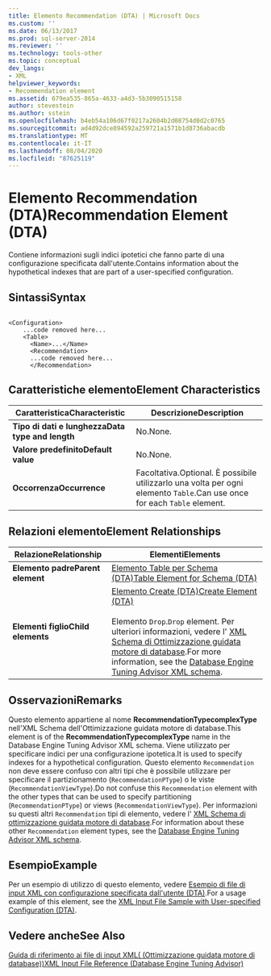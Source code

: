 ```yaml
---
title: Elemento Recommendation (DTA) | Microsoft Docs
ms.custom: ''
ms.date: 06/13/2017
ms.prod: sql-server-2014
ms.reviewer: ''
ms.technology: tools-other
ms.topic: conceptual
dev_langs:
- XML
helpviewer_keywords:
- Recommendation element
ms.assetid: 679ea535-865a-4633-a4d3-5b3090515158
author: stevestein
ms.author: sstein
ms.openlocfilehash: b4eb54a106d67f0217a2604b2d08754d0d2c0765
ms.sourcegitcommit: ad4d92dce894592a259721a1571b1d8736abacdb
ms.translationtype: MT
ms.contentlocale: it-IT
ms.lasthandoff: 08/04/2020
ms.locfileid: "87625119"
---
```

# <a name="recommendation-element-dta"></a><span data-ttu-id="bbfdc-102">Elemento Recommendation (DTA)</span><span class="sxs-lookup"><span data-stu-id="bbfdc-102">Recommendation Element (DTA)</span></span>
  <span data-ttu-id="bbfdc-103">Contiene informazioni sugli indici ipotetici che fanno parte di una configurazione specificata dall'utente.</span><span class="sxs-lookup"><span data-stu-id="bbfdc-103">Contains information about the hypothetical indexes that are part of a user-specified configuration.</span></span>  
  
## <a name="syntax"></a><span data-ttu-id="bbfdc-104">Sintassi</span><span class="sxs-lookup"><span data-stu-id="bbfdc-104">Syntax</span></span>  
  
```  
  
<Configuration>  
    ...code removed here...  
    <Table>  
      <Name>...</Name>  
      <Recommendation>  
      ...code removed here...  
      </Recommendation>  
```  
  
## <a name="element-characteristics"></a><span data-ttu-id="bbfdc-105">Caratteristiche elemento</span><span class="sxs-lookup"><span data-stu-id="bbfdc-105">Element Characteristics</span></span>  
  
|<span data-ttu-id="bbfdc-106">Caratteristica</span><span class="sxs-lookup"><span data-stu-id="bbfdc-106">Characteristic</span></span>|<span data-ttu-id="bbfdc-107">Descrizione</span><span class="sxs-lookup"><span data-stu-id="bbfdc-107">Description</span></span>|  
|--------------------|-----------------|  
|<span data-ttu-id="bbfdc-108">**Tipo di dati e lunghezza**</span><span class="sxs-lookup"><span data-stu-id="bbfdc-108">**Data type and length**</span></span>|<span data-ttu-id="bbfdc-109">No.</span><span class="sxs-lookup"><span data-stu-id="bbfdc-109">None.</span></span>|  
|<span data-ttu-id="bbfdc-110">**Valore predefinito**</span><span class="sxs-lookup"><span data-stu-id="bbfdc-110">**Default value**</span></span>|<span data-ttu-id="bbfdc-111">No.</span><span class="sxs-lookup"><span data-stu-id="bbfdc-111">None.</span></span>|  
|<span data-ttu-id="bbfdc-112">**Occorrenza**</span><span class="sxs-lookup"><span data-stu-id="bbfdc-112">**Occurrence**</span></span>|<span data-ttu-id="bbfdc-113">Facoltativa.</span><span class="sxs-lookup"><span data-stu-id="bbfdc-113">Optional.</span></span> <span data-ttu-id="bbfdc-114">È possibile utilizzarlo una volta per ogni elemento `Table`.</span><span class="sxs-lookup"><span data-stu-id="bbfdc-114">Can use once for each `Table` element.</span></span>|  
  
## <a name="element-relationships"></a><span data-ttu-id="bbfdc-115">Relazioni elemento</span><span class="sxs-lookup"><span data-stu-id="bbfdc-115">Element Relationships</span></span>  
  
|<span data-ttu-id="bbfdc-116">Relazione</span><span class="sxs-lookup"><span data-stu-id="bbfdc-116">Relationship</span></span>|<span data-ttu-id="bbfdc-117">Elementi</span><span class="sxs-lookup"><span data-stu-id="bbfdc-117">Elements</span></span>|  
|------------------|--------------|  
|<span data-ttu-id="bbfdc-118">**Elemento padre**</span><span class="sxs-lookup"><span data-stu-id="bbfdc-118">**Parent element**</span></span>|[<span data-ttu-id="bbfdc-119">Elemento Table per Schema &#40;DTA&#41;</span><span class="sxs-lookup"><span data-stu-id="bbfdc-119">Table Element for Schema &#40;DTA&#41;</span></span>](table-element-for-schema-dta.md)|  
|<span data-ttu-id="bbfdc-120">**Elementi figlio**</span><span class="sxs-lookup"><span data-stu-id="bbfdc-120">**Child elements**</span></span>|[<span data-ttu-id="bbfdc-121">Elemento Create &#40;DTA&#41;</span><span class="sxs-lookup"><span data-stu-id="bbfdc-121">Create Element &#40;DTA&#41;</span></span>](create-element-dta.md)<br /><br /> <span data-ttu-id="bbfdc-122">Elemento `Drop`.</span><span class="sxs-lookup"><span data-stu-id="bbfdc-122">`Drop` element.</span></span> <span data-ttu-id="bbfdc-123">Per ulteriori informazioni, vedere l' [XML Schema di Ottimizzazione guidata motore di database](https://go.microsoft.com/fwlink/?linkid=43100).</span><span class="sxs-lookup"><span data-stu-id="bbfdc-123">For more information, see the [Database Engine Tuning Advisor XML schema](https://go.microsoft.com/fwlink/?linkid=43100).</span></span>|  
  
## <a name="remarks"></a><span data-ttu-id="bbfdc-124">Osservazioni</span><span class="sxs-lookup"><span data-stu-id="bbfdc-124">Remarks</span></span>  
 <span data-ttu-id="bbfdc-125">Questo elemento appartiene al nome **RecommendationTypecomplexType** nell'XML Schema dell'Ottimizzazione guidata motore di database.</span><span class="sxs-lookup"><span data-stu-id="bbfdc-125">This element is of the **RecommendationTypecomplexType** name in the Database Engine Tuning Advisor XML schema.</span></span> <span data-ttu-id="bbfdc-126">Viene utilizzato per specificare indici per una configurazione ipotetica.</span><span class="sxs-lookup"><span data-stu-id="bbfdc-126">It is used to specify indexes for a hypothetical configuration.</span></span> <span data-ttu-id="bbfdc-127">Questo elemento `Recommendation` non deve essere confuso con altri tipi che è possibile utilizzare per specificare il partizionamento (`RecommendationPType`) o le viste (`RecommendationViewType`).</span><span class="sxs-lookup"><span data-stu-id="bbfdc-127">Do not confuse this `Recommendation` element with the other types that can be used to specify partitioning (`RecommendationPType`) or views (`RecommendationViewType`).</span></span> <span data-ttu-id="bbfdc-128">Per informazioni su questi altri `Recommendation` tipi di elemento, vedere l' [XML Schema di ottimizzazione guidata motore di database](https://go.microsoft.com/fwlink/?linkid=43100).</span><span class="sxs-lookup"><span data-stu-id="bbfdc-128">For information about these other `Recommendation` element types, see the [Database Engine Tuning Advisor XML schema](https://go.microsoft.com/fwlink/?linkid=43100).</span></span>  
  
## <a name="example"></a><span data-ttu-id="bbfdc-129">Esempio</span><span class="sxs-lookup"><span data-stu-id="bbfdc-129">Example</span></span>  
 <span data-ttu-id="bbfdc-130">Per un esempio di utilizzo di questo elemento, vedere [Esempio di file di input XML con configurazione specificata dall'utente &#40;DTA&#41;](xml-input-file-sample-with-user-specified-configuration-dta.md).</span><span class="sxs-lookup"><span data-stu-id="bbfdc-130">For a usage example of this element, see the [XML Input File Sample with User-specified Configuration &#40;DTA&#41;](xml-input-file-sample-with-user-specified-configuration-dta.md).</span></span>  
  
## <a name="see-also"></a><span data-ttu-id="bbfdc-131">Vedere anche</span><span class="sxs-lookup"><span data-stu-id="bbfdc-131">See Also</span></span>  
 [<span data-ttu-id="bbfdc-132">Guida di riferimento ai file di input XML&#40; (Ottimizzazione guidata motore di database)&#41;</span><span class="sxs-lookup"><span data-stu-id="bbfdc-132">XML Input File Reference &#40;Database Engine Tuning Advisor&#41;</span></span>](xml-input-file-reference-database-engine-tuning-advisor.md)  
  
  
